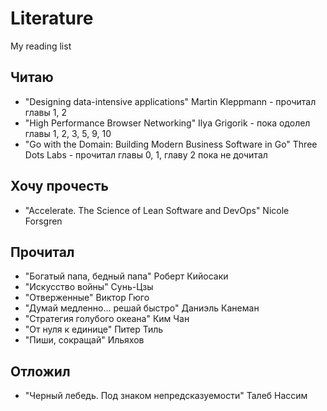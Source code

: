 # Literature
My reading list

## Читаю 

- "Designing data-intensive applications" Martin Kleppmann - прочитал главы 1, 2
- "High Performance Browser Networking" Ilya Grigorik - пока одолел главы 1, 2, 3, 5, 9, 10
- "Go with the Domain: Building Modern Business Software in Go" Three Dots Labs - прочитал главы 0, 1, главу 2 пока не дочитал

## Хочу прочесть

- "Accelerate. The Science of Lean Software and DevOps" Nicole Forsgren

## Прочитал

- "Богатый папа, бедный папа" Роберт Кийосаки
- "Искусство войны" Сунь-Цзы
- "Отверженные" Виктор Гюго
- "Думай медленно… решай быстро" Даниэль Канеман
- "Стратегия голубого океана" Ким Чан
- "От нуля к единице" Питер Тиль
- "Пиши, сокращай" Ильяхов

## Отложил

- "Черный лебедь. Под знаком непредсказуемости" Талеб Нассим
